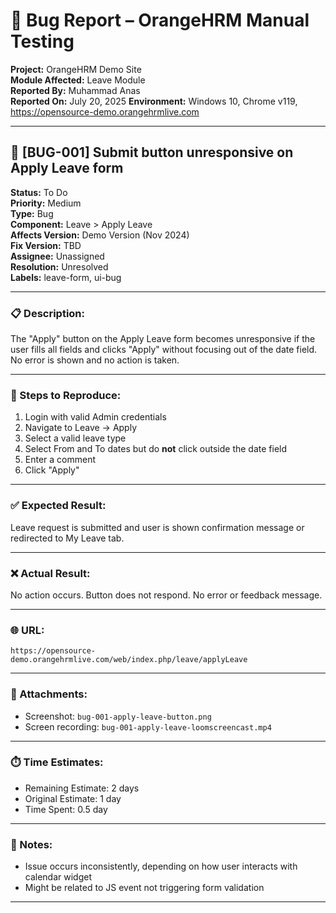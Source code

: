 # 🐞 Bug Report – OrangeHRM Manual Testing

**Project:** OrangeHRM Demo Site  
**Module Affected:** Leave Module  
**Reported By:** Muhammad Anas  
**Reported On:** July  20, 2025
**Environment:** Windows 10, Chrome v119, https://opensource-demo.orangehrmlive.com  

---

## 🔖 [BUG-001] Submit button unresponsive on Apply Leave form

**Status:** To Do  
**Priority:** Medium  
**Type:** Bug  
**Component:** Leave > Apply Leave  
**Affects Version:** Demo Version (Nov 2024)  
**Fix Version:** TBD  
**Assignee:** Unassigned  
**Resolution:** Unresolved  
**Labels:** leave-form, ui-bug  

---

### 📋 Description:

The "Apply" button on the Apply Leave form becomes unresponsive if the user fills all fields and clicks "Apply" without focusing out of the date field. No error is shown and no action is taken.

---

### 🔄 Steps to Reproduce:

1. Login with valid Admin credentials  
2. Navigate to Leave → Apply  
3. Select a valid leave type  
4. Select From and To dates but do **not** click outside the date field  
5. Enter a comment  
6. Click "Apply"

---

### ✅ Expected Result:

Leave request is submitted and user is shown confirmation message or redirected to My Leave tab.

---

### ❌ Actual Result:

No action occurs. Button does not respond. No error or feedback message.

---

### 🌐 URL:

`https://opensource-demo.orangehrmlive.com/web/index.php/leave/applyLeave`

---

### 📸 Attachments:

- Screenshot: `bug-001-apply-leave-button.png`  
- Screen recording: `bug-001-apply-leave-loomscreencast.mp4`

---

### ⏱️ Time Estimates:

- Remaining Estimate: 2 days  
- Original Estimate: 1 day  
- Time Spent: 0.5 day  

---

### 📝 Notes:

- Issue occurs inconsistently, depending on how user interacts with calendar widget  
- Might be related to JS event not triggering form validation

---

